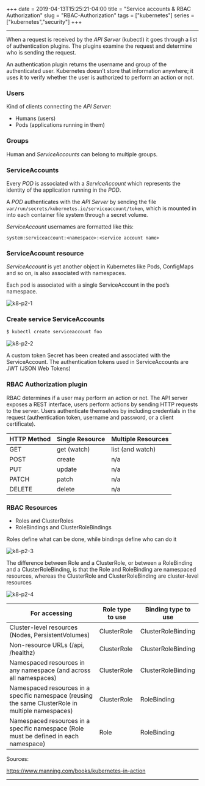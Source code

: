 +++
date = 2019-04-13T15:25:21-04:00
title = "Service accounts & RBAC Authorization"
slug = "RBAC-Authorization"
tags = ["kubernetes"]
series = ["kubernetes","security"]
+++
***

When a request is received by the *API Server* (kubectl) it goes through a list of
authentication plugins.
The plugins examine the request and determine who is sending the request.

An authentication plugin returns the username and group of the authenticated
user. Kubernetes doesn’t store that information anywhere; it uses it to verify whether
the user is authorized to perform an action or not.

### Users

Kind of clients connecting the *API Server*:

* Humans (users)
* Pods (applications running in them)

### Groups

Human and *ServiceAccounts* can belong to multiple groups.


### ServiceAccounts

Every *POD* is associated with a *ServiceAccount* which represents the identity of the application running in the *POD*.

A *POD* authenticates with the *API Server* by sending the file `var/run/secrets/kubernetes.io/serviceaccount/token`, which is mounted in into each container file system through a secret volume.

*ServiceAccount* usernames are formatted like this:

`system:serviceaccount:<namespace>:<service account name>`


### ServiceAccount resource

*ServiceAccount* is yet another object in Kubernetes like Pods, ConfigMaps and so on, is also associated with namespaces.

Each pod is associated with a single ServiceAccount in the pod’s namespace.

![k8-p2-1]

[k8-p2-1]: https://libert.xyz/images/ser1.png
 "ServiceAcct"


### Create service ServiceAccounts

```bash
$ kubectl create serviceaccount foo
```

![k8-p2-2]

[k8-p2-2]: https://libert.xyz/images/ser2.png
 "create ServiceAcct"

 A custom token Secret has been created and associated with the
 ServiceAccount.
 The authentication tokens used in ServiceAccounts are JWT (JSON Web Tokens)


### RBAC Authorization plugin

RBAC determines if a user may perform an action or not.
The API server exposes a REST interface, users perform actions by sending HTTP
requests to the server. Users authenticate themselves by including credentials in the request (authentication token, username and password, or a client certificate).


|  HTTP Method 	|   Single Resource	|   Multiple Resources	|
|---	|---	|---	|
|   GET	|   get (watch)	|   list (and watch)	|
|   POST	|   create	|   n/a	|
|   PUT	|  update 	|   n/a	|
|   PATCH	|   patch	|  n/a 	|
|  DELETE 	|   delete	|  n/a 	|


### RBAC Resources

* Roles and ClusterRoles
* RoleBindings and ClusterRoleBindings

Roles define what can be done, while bindings define who can do it

![k8-p2-3]

[k8-p2-3]: https://libert.xyz/images/ser3.png
 "roles"

The difference between Role and a ClusterRole, or between a RoleBinding and a
ClusterRoleBinding, is that the Role and RoleBinding are namespaced resources,
whereas the ClusterRole and ClusterRoleBinding are cluster-level resources

![k8-p2-4]

[k8-p2-4]: https://libert.xyz/images/ser4.png
 "roles and cluster differences"



|  For accessing 	|   Role type to use	|   Binding type to use	|
|---	|---	|---	|
|  Cluster-level resources (Nodes, PersistentVolumes)	|   ClusterRole	| ClusterRoleBinding	|
|  Non-resource URLs (/api, /healthz)	|   ClusterRole 	|  ClusterRoleBinding	|
|  Namespaced resources in any namespace (and across all namespaces)	|  ClusterRole 	| ClusterRoleBinding	|
|  Namespaced resources in a specific namespace (reusing the same ClusterRole in multiple namespaces)	| ClusterRole	|  RoleBinding 	|
|  Namespaced resources in a specific namespace (Role must be defined in each namespace) 	|   Role	|  RoleBinding 	|

 Sources:

 https://www.manning.com/books/kubernetes-in-action


***
